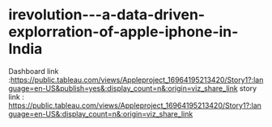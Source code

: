 # irevolution---a-data-driven-explorration-of-apple-iphone-in-India
Dashboard link :https://public.tableau.com/views/Appleproject_16964195213420/Story1?:language=en-US&publish=yes&:display_count=n&:origin=viz_share_link
story link : https://public.tableau.com/views/Appleproject_16964195213420/Story1?:language=en-US&:display_count=n&:origin=viz_share_link
